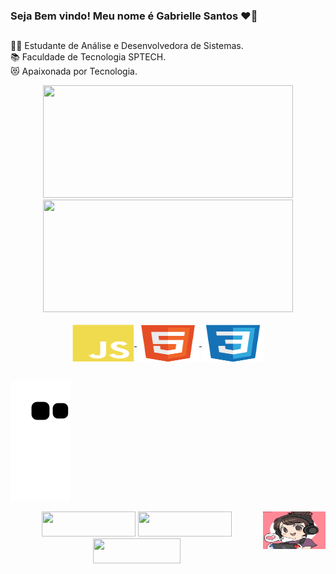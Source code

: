 ### Seja Bem vindo! Meu nome é Gabrielle Santos ❤👋
  ##

👩‍💻 Estudante de Análise e Desenvolvedora de Sistemas. <br>
📚 Faculdade de Tecnologia SPTECH. <br>
😻 Apaixonada por Tecnologia.

<div align="center">
  <a href="https://github.com/gabrielleSSantos">
  <img height="180em" width="400em" src="https://github-readme-stats.vercel.app/api?username=gabrielleSSantos&show_icons=true&theme=radical&include_all_commits=true&count_private=true" />
  <img height="180em" width="400em" src="https://github-readme-stats.vercel.app/api/top-langs/?username=gabrielleSSantos&layout=compact&langs_count=7&theme=radical"/>
</div>
  
  
<div style="display: inline_block" align="center" ><br>
  <img align="center" alt="Rafa-Js" height="60" width="100" src="https://raw.githubusercontent.com/devicons/devicon/master/icons/javascript/javascript-plain.svg">
  <img align="center" alt="Rafa-HTML" height="60" width="100" src="https://raw.githubusercontent.com/devicons/devicon/master/icons/html5/html5-original.svg">
  <img align="center" alt="Rafa-CSS" height="60" width="100" src="https://raw.githubusercontent.com/devicons/devicon/master/icons/css3/css3-original.svg">
</div>
  
  ##
  
  ![Snake animation](https://github.com/rafaballerini/rafaballerini/blob/output/github-contribution-grid-snake.svg)
  
  <img align="right" height="60" width="100" src="./fotoGIT.png">
<div style="display: inline_block" align="center" > 
  <a href="https://instagram.com/gabrii_silvas" target="_blank"><img src="https://img.shields.io/badge/-Instagram-%23E4405F?style=for-the-badge&logo=instagram&logoColor=white" target="_blank" height="40" width="150"></a>
 <a href="https://discord.gg/Gabrielle#8144" target="_blank"><img src="https://img.shields.io/badge/Discord-7289DA?style=for-the-badge&logo=discord&logoColor=white" target="_blank" height="40" width="150"></a> 
  <a href = "gabriellesilvas2020@gmail.com"><img src="https://img.shields.io/badge/-Gmail-%23333?style=for-the-badge&logo=gmail&logoColor=white" target="_blank" height="40" width="140"></a>
</div>
